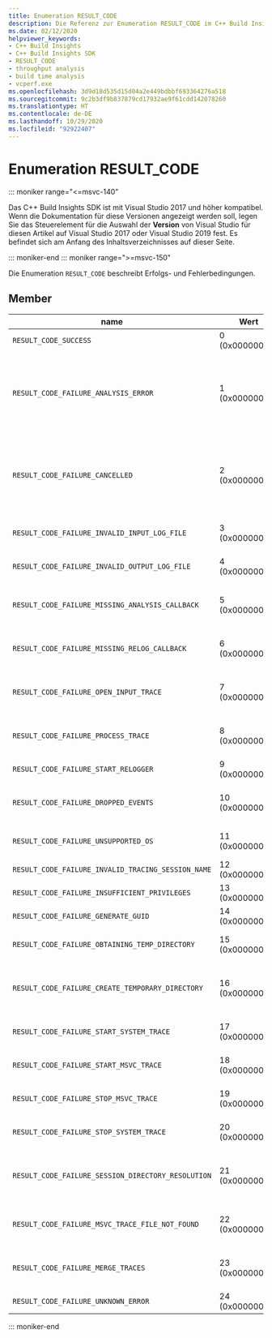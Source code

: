 ```yaml
---
title: Enumeration RESULT_CODE
description: Die Referenz zur Enumeration RESULT_CODE im C++ Build Insights SDK.
ms.date: 02/12/2020
helpviewer_keywords:
- C++ Build Insights
- C++ Build Insights SDK
- RESULT_CODE
- throughput analysis
- build time analysis
- vcperf.exe
ms.openlocfilehash: 3d9d18d535d15d04a2e449bdbbf693364276a518
ms.sourcegitcommit: 9c2b3df9b837879cd17932ae9f61cdd142078260
ms.translationtype: HT
ms.contentlocale: de-DE
ms.lasthandoff: 10/29/2020
ms.locfileid: "92922407"
---
```

# <a name="result_code-enum"></a>Enumeration RESULT_CODE

::: moniker range="<=msvc-140"

Das C++ Build Insights SDK ist mit Visual Studio 2017 und höher kompatibel. Wenn die Dokumentation für diese Versionen angezeigt werden soll, legen Sie das Steuerelement für die Auswahl der **Version** von Visual Studio für diesen Artikel auf Visual Studio 2017 oder Visual Studio 2019 fest. Es befindet sich am Anfang des Inhaltsverzeichnisses auf dieser Seite.

::: moniker-end
::: moniker range=">=msvc-150"

Die Enumeration `RESULT_CODE` beschreibt Erfolgs- und Fehlerbedingungen.

## <a name="members"></a>Member

| name | Wert | Beschreibung |
|--|--|--|
| `RESULT_CODE_SUCCESS` | 0 (0x00000000) | Der Vorgang wurde durchgeführt. |
| `RESULT_CODE_FAILURE_ANALYSIS_ERROR` | 1 (0x00000001) | Eine Ihrer Rückruffunktionen in [ANALYSIS_DESCRIPTOR](analysis-descriptor-struct.md) oder [RELOG_DESCRIPTOR](relog-descriptor-struct.md) hat den Wert `CALLBACK_CODE_ANALYSIS_FAILURE` zurückgegeben. Dieser Wert ist ein Member der Enumeration [CALLBACK_CODE](callback-code-enum.md). |
| `RESULT_CODE_FAILURE_CANCELLED` | 2 (0x00000002) | Eine Ihrer Rückruffunktionen in [ANALYSIS_DESCRIPTOR](analysis-descriptor-struct.md) oder [RELOG_DESCRIPTOR](relog-descriptor-struct.md) hat den Wert `CALLBACK_CODE_ANALYSIS_CANCEL` zurückgegeben. Dieser Wert ist ein Member der Enumeration [CALLBACK_CODE](callback-code-enum.md). |
| `RESULT_CODE_FAILURE_INVALID_INPUT_LOG_FILE` | 3 (0x00000003) | Die angegebene Eingabe-ETW (Ereignisablaufverfolgung für Windows) ist ungültig. |
| `RESULT_CODE_FAILURE_INVALID_OUTPUT_LOG_FILE` | 4 (0x00000004) | Die Ausgabe-ETW (Ereignisablaufverfolgung für Windows) ist ungültig. |
| `RESULT_CODE_FAILURE_MISSING_ANALYSIS_CALLBACK` | 5 (0x00000005) | Die Struktur von [ANALYSIS_CALLBACKS](analysis-callbacks-struct.md) wurde nicht ordnungsgemäß initialisiert. |
| `RESULT_CODE_FAILURE_MISSING_RELOG_CALLBACK` | 6 (0x00000006) | Die Struktur von [RELOG_CALLBACKS](relog-callbacks-struct.md) wurde nicht ordnungsgemäß initialisiert. |
| `RESULT_CODE_FAILURE_OPEN_INPUT_TRACE` | 7 (0x00000007) | Fehler beim Öffnen der Eingabe-ETW (Ereignisablaufverfolgung für Windows). |
| `RESULT_CODE_FAILURE_PROCESS_TRACE` | 8 (0x00000008) | Fehler beim Verarbeiten der Eingabe-ETW (Ereignisablaufverfolgung für Windows). |
| `RESULT_CODE_FAILURE_START_RELOGGER` | 9 (0x00000009) | Fehler beim Starten der Neuprotokollierungssitzung. |
| `RESULT_CODE_FAILURE_DROPPED_EVENTS` | 10 (0x0000000A) | In der Eingabe-ETW (Ereignisablaufverfolgung für Windows) fehlen wichtige Ereignisse. |
| `RESULT_CODE_FAILURE_UNSUPPORTED_OS` | 11 (0x0000000B) | Sie verwenden C++ Build Insights für eine nicht unterstützte Windows-Version. |
| `RESULT_CODE_FAILURE_INVALID_TRACING_SESSION_NAME` | 12 (0x0000000C) | Der angegebene Sitzungsname ist ungültig. |
| `RESULT_CODE_FAILURE_INSUFFICIENT_PRIVILEGES` | 13 (0x0000000D) | Dieser Vorgang erfordert Administratorrechte. |
| `RESULT_CODE_FAILURE_GENERATE_GUID` | 14 (0x0000000E) | Fehler beim Generieren einer GUID. |
| `RESULT_CODE_FAILURE_OBTAINING_TEMP_DIRECTORY` | 15 (0x0000000F) | Fehler beim Versuch, den temporären Verzeichnispfad zu bestimmen. |
| `RESULT_CODE_FAILURE_CREATE_TEMPORARY_DIRECTORY` | 16 (0x00000010) | Fehler beim Versuch, ein temporäres Verzeichnis für die gestartete Ablaufverfolgungssitzung zu erstellen. |
| `RESULT_CODE_FAILURE_START_SYSTEM_TRACE` | 17 (0x00000011) | Fehler beim Versuch, die Systemablaufverfolgung zu starten. |
| `RESULT_CODE_FAILURE_START_MSVC_TRACE` | 18 (0x00000012) | Fehler beim Versuch, die MSVC-Ablaufverfolgung zu starten. |
| `RESULT_CODE_FAILURE_STOP_MSVC_TRACE` | 19 (0x00000013) | Fehler beim Versuch, die MSVC-Ablaufverfolgung zu beenden. |
| `RESULT_CODE_FAILURE_STOP_SYSTEM_TRACE` | 20 (0x00000014) | Fehler beim Versuch, die Systemablaufverfolgung zu starten. |
| `RESULT_CODE_FAILURE_SESSION_DIRECTORY_RESOLUTION` | 21 (0x00000015) | Eine Ablaufverfolgung wurde beendet, das temporäre Verzeichnis der Ablaufverfolgungssitzung jedoch nicht gefunden. |
| `RESULT_CODE_FAILURE_MSVC_TRACE_FILE_NOT_FOUND` | 22 (0x00000016) | Die Ablaufverfolgungsdatei für die zu beendende MSVC-Ablaufverfolgung wurde nicht gefunden. |
| `RESULT_CODE_FAILURE_MERGE_TRACES` | 23 (0x00000017) | Fehler beim Zusammenführen von Ablaufverfolgungen mithilfe des Steuerelements zur Kernelablaufverfolgung. |
| `RESULT_CODE_FAILURE_UNKNOWN_ERROR` | 24 (0x00000018) | Es ist ein unbekannter Fehler aufgetreten. |

::: moniker-end
